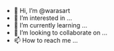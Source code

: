 - 👋 Hi, I’m @warasart
- 👀 I’m interested in ...
- 🌱 I’m currently learning ...
- 💞️ I’m looking to collaborate on ...
- 📫 How to reach me ...

<!---
warasart/warasart is a ✨ special ✨ repository because its `README.md` (this file) appears on your GitHub profile.
You can click the Preview link to take a look at your changes.
--->
